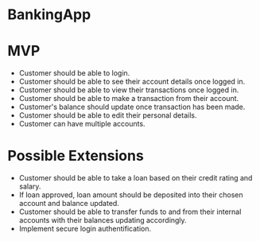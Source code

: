 # BankingApp

# MVP

- Customer should be able to login.
- Customer should be able to see their account details once logged in.
- Customer should be able to view their transactions once logged in.
- Customer should be able to make a transaction from their account.
- Customer's balance should update once transaction has been made.
- Customer should be able to edit their personal details.
- Customer can have multiple accounts.

# Possible Extensions

- Customer should be able to take a loan based on their credit rating and salary.
- If loan approved, loan amount should be deposited into their chosen account and balance updated.
- Customer should be able to transfer funds to and from their internal accounts with their balances updating accordingly.
- Implement secure login authentification. 
